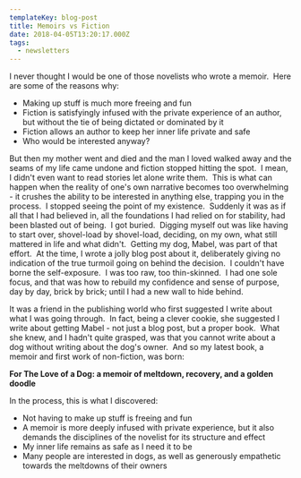 ```yaml
---
templateKey: blog-post
title: Memoirs vs Fiction
date: 2018-04-05T13:20:17.000Z
tags:
  - newsletters
---
```


I never thought I would be one of those novelists who wrote a memoir.  Here are
some of the reasons why:

- Making up stuff is much more freeing and fun
- Fiction is satisfyingly infused with the private experience of an author, but
  without the tie of being dictated or dominated by it
- Fiction allows an author to keep her inner life private and safe
- Who would be interested anyway?

But then my mother went and died and the man I loved walked away and the seams
of my life came undone and fiction stopped hitting the spot.  I mean, I didn't
even want to read stories let alone write them.  This is what can happen when
the reality of one's own narrative becomes too overwhelming - it crushes the
ability to be interested in anything else, trapping you in the process.  I
stopped seeing the point of my existence.  Suddenly it was as if all that I had
believed in, all the foundations I had relied on for stability, had been blasted
out of being.  I got buried.  Digging myself out was like having to start over,
shovel-load by shovel-load, deciding, on my own, what still mattered in life and
what didn't.  Getting my dog, Mabel, was part of that effort.  At the time, I
wrote a jolly blog post about it, deliberately giving no indication of the true
turmoil going on behind the decision.  I couldn't have borne the self-exposure. 
I was too raw, too thin-skinned.  I had one sole focus, and that was how to
rebuild my confidence and sense of purpose, day by day, brick by brick; until I
had a new wall to hide behind.

It was a friend in the publishing world who first suggested I write about what I
was going through.  In fact, being a clever cookie, she suggested I write about
getting Mabel - not just a blog post, but a proper book.  What she knew, and I
hadn't quite grasped, was that you cannot write about a dog without writing
about the dog's owner.  And so my latest book, a memoir and first work of
non-fiction, was born:

**For The Love of a Dog: a memoir of meltdown, recovery, and a golden doodle**

In the process, this is what I discovered:

- Not having to make up stuff is freeing and fun
- A memoir is more deeply infused with private experience, but it also demands
  the disciplines of the novelist for its structure and effect
- My inner life remains as safe as I need it to be
- Many people are interested in dogs, as well as generously empathetic towards
  the meltdowns of their owners
